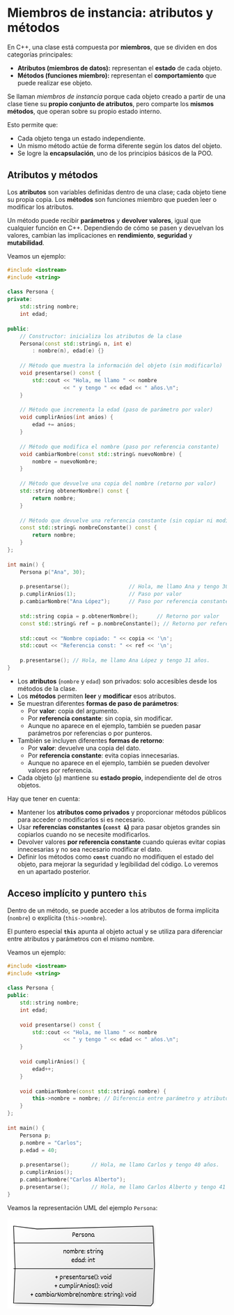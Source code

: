 # Miembros de instancia: atributos y métodos

En C++, una clase está compuesta por **miembros**, que se dividen en dos categorías principales:

* **Atributos (miembros de datos):** representan el **estado** de cada objeto.
* **Métodos (funciones miembro):** representan el **comportamiento** que puede realizar ese objeto.

Se llaman *miembros de instancia* porque cada objeto creado a partir de una clase tiene su **propio conjunto de atributos**, pero comparte los **mismos métodos**, que operan sobre su propio estado interno.

Esto permite que:

* Cada objeto tenga un estado independiente.
* Un mismo método actúe de forma diferente según los datos del objeto.
* Se logre la **encapsulación**, uno de los principios básicos de la POO.


## Atributos y métodos

Los **atributos** son variables definidas dentro de una clase; cada objeto tiene su propia copia.
Los **métodos** son funciones miembro que pueden leer o modificar los atributos.

Un método puede recibir **parámetros** y **devolver valores**, igual que cualquier función en C++.
Dependiendo de cómo se pasen y devuelvan los valores, cambian las implicaciones en **rendimiento**, **seguridad** y **mutabilidad**.

Veamos un ejemplo:

```cpp
#include <iostream>
#include <string>

class Persona {
private:
    std::string nombre;
    int edad;

public:
    // Constructor: inicializa los atributos de la clase
    Persona(const std::string& n, int e)
        : nombre(n), edad(e) {}

    // Método que muestra la información del objeto (sin modificarlo)
    void presentarse() const {
        std::cout << "Hola, me llamo " << nombre
                  << " y tengo " << edad << " años.\n";
    }

    // Método que incrementa la edad (paso de parámetro por valor)
    void cumplirAnios(int anios) {
        edad += anios;
    }

    // Método que modifica el nombre (paso por referencia constante)
    void cambiarNombre(const std::string& nuevoNombre) {
        nombre = nuevoNombre;
    }

    // Método que devuelve una copia del nombre (retorno por valor)
    std::string obtenerNombre() const {
        return nombre;
    }

    // Método que devuelve una referencia constante (sin copiar ni modificar)
    const std::string& nombreConstante() const {
        return nombre;
    }
};

int main() {
    Persona p("Ana", 30);

    p.presentarse();                   // Hola, me llamo Ana y tengo 30 años.
    p.cumplirAnios(1);                 // Paso por valor
    p.cambiarNombre("Ana López");      // Paso por referencia constante

    std::string copia = p.obtenerNombre();      // Retorno por valor
    const std::string& ref = p.nombreConstante(); // Retorno por referencia const

    std::cout << "Nombre copiado: " << copia << '\n';
    std::cout << "Referencia const: " << ref << '\n';

    p.presentarse(); // Hola, me llamo Ana López y tengo 31 años.
}
```

* Los **atributos** (`nombre` y `edad`) son privados: solo accesibles desde los métodos de la clase.
* Los **métodos** permiten **leer** y **modificar** esos atributos.
* Se muestran diferentes **formas de paso de parámetros**:
  * Por **valor**: copia del argumento.
  * Por **referencia constante**: sin copia, sin modificar.
  * Aunque no aparece en el ejemplo, también se pueden pasar parámetros por referencias o por punteros.
* También se incluyen diferentes **formas de retorno**:
  * Por **valor**: devuelve una copia del dato.
  * Por **referencia constante**: evita copias innecesarias.
  * Aunque no aparece en el ejemplo, también se pueden devolver valores por referencia.
* Cada objeto (`p`) mantiene su **estado propio**, independiente del de otros objetos.

Hay que tener en cuenta:

* Mantener los **atributos como privados** y proporcionar métodos públicos para acceder o modificarlos si es necesario.
* Usar **referencias constantes (`const &`)** para pasar objetos grandes sin copiarlos cuando no se necesite modificarlos.
* Devolver valores **por referencia constante** cuando quieras evitar copias innecesarias y no sea necesario modificar el dato.
* Definir los métodos como **`const`** cuando no modifiquen el estado del objeto, para mejorar la seguridad y legibilidad del código. Lo veremos en un apartado posterior.

## Acceso implícito y puntero `this`

Dentro de un método, se puede acceder a los atributos de forma implícita (`nombre`) o explícita (`this->nombre`).

El puntero especial **`this`** apunta al objeto actual y se utiliza para diferenciar entre atributos y parámetros con el mismo nombre.


Veamos un ejemplo:

```cpp
#include <iostream>
#include <string>

class Persona {
public:
    std::string nombre;
    int edad;

    void presentarse() const {
        std::cout << "Hola, me llamo " << nombre
                  << " y tengo " << edad << " años.\n";
    }

    void cumplirAnios() {
        edad++;
    }

    void cambiarNombre(const std::string& nombre) {
        this->nombre = nombre; // Diferencia entre parámetro y atributo
    }
};

int main() {
    Persona p;
    p.nombre = "Carlos";
    p.edad = 40;

    p.presentarse();       // Hola, me llamo Carlos y tengo 40 años.
    p.cumplirAnios();
    p.cambiarNombre("Carlos Alberto");
    p.presentarse();       // Hola, me llamo Carlos Alberto y tengo 41 años.
}
```

Veamos la representación UML del ejemplo `Persona`:

![diagrama3](img/diagrama3.png)


